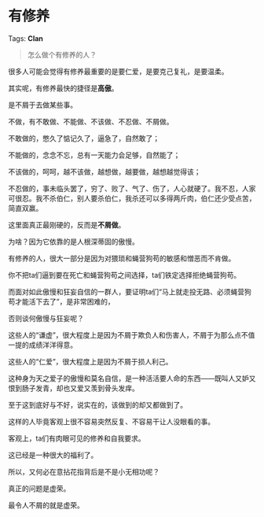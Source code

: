 # 有修养

Tags: **Clan**

> 怎么做个有修养的人？



很多人可能会觉得有修养最重要的是要仁爱，是要克己复礼，是要温柔。

其实呢，有修养最快的捷径是**高傲**。

是不屑于去做某些事。

不做，有不敢做、不能做、不该做、不忍做、不屑做。

不敢做的，憋久了惦记久了，逼急了，自然敢了；

不能做的，念念不忘，总有一天能力会足够，自然能了；

不该做的，呵呵，越不该做，越想做，越要做，越想越觉得该；

不忍做的，事未临头罢了，穷了、败了、气了、伤了，人心就硬了。我不忍，人家可很忍。我不杀伯仁，别人要杀伯仁，我杀还可以多得两斤肉，伯仁还少受点苦，简直双赢。

这里面真正最刚硬的，反而是**不屑做**。

为啥？因为它依靠的是人根深蒂固的傲慢。

有修养的人，很大一部分是因为对猥琐和蝇营狗苟的敏感和憎恶而不肯做。

你不把ta们逼到要在死亡和蝇营狗苟之间选择，ta们铁定选择拒绝蝇营狗苟。

而面对如此傲慢和狂妄自信的一群人，要证明ta们“马上就走投无路、必须蝇营狗苟才能活下去了”，是非常困难的，

否则谈何傲慢与狂妄呢？

这些人的“谦虚”，很大程度上是因为不屑于欺负人和伤害人，不屑于为那么点不值一提的成绩洋洋得意。

这些人的“仁爱”，很大程度上是因为不屑于损人利己。

这种身为天之爱子的傲慢和莫名自信，是一种活活要人命的东西——既叫人又妒又恨到肠子发青，却也又爱又羡到骨头发痒。

至于这到底好与不好，说实在的，该做到的却又都做到了。

这样的人毕竟客观上很不容易突然反复、不容易干让人没眼看的事。

客观上，ta们有肉眼可见的修养和自我要求。

这已经是一种很大的福利了。

所以，又何必在意拈花指背后是不是小无相功呢？

真正的问题是虚荣。

最令人不屑的就是虚荣。



